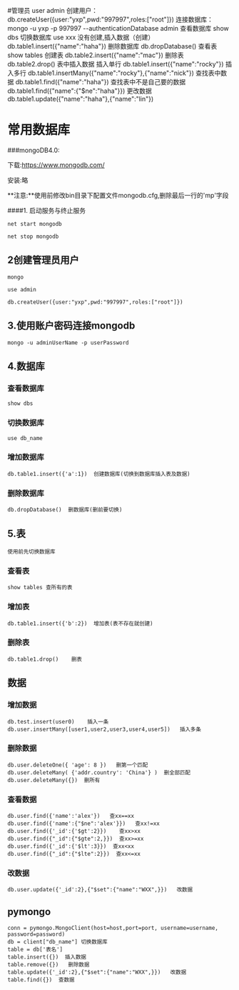 
#管理员
user admin
创建用户：
db.createUser({user:"yxp",pwd:"997997",roles:["root"]})
连接数据库：
mongo -u yxp -p 997997 --authenticationDatabase admin
查看数据库
show dbs
切换数据库
use xxx
没有创建,插入数据（创建）
db.table1.insert({"name":"haha"})
删除数据库
db.dropDatabase()
查看表
show tables
创建表
 db.table2.insert({"name":"mac"})
删除表
db.table2.drop()
表中插入数据
插入单行
db.table1.insert({"name":"rocky"})
插入多行
db.table1.insertMany({"name":"rocky"},{"name":"nick"})
查找表中数据
db.table1.find({"name":"haha"})
查找表中不是自己要的数据
db.table1.find({"name":{"$ne":"haha"}})
更改数据
db.table1.update({"name":"haha"},{"name":"lin"})

# 常用数据库

###mongoDB4.0:

下载:https://www.mongodb.com/

安装:略

**注意:**使用前修改bin目录下配置文件mongodb.cfg,删除最后一行的'mp'字段

####1. 启动服务与终止服务

```
net start mongodb

net stop mongodb
```

## 2创建管理员用户

```
mongo

use admin

db.createUser({user:"yxp",pwd:"997997",roles:["root"]})
```

## 3.使用账户密码连接mongodb

```
mongo -u adminUserName -p userPassword
```

## 4.数据库

### 查看数据库

```
show dbs
```

### 切换数据库

```
use db_name
```

### 增加数据库

```
db.table1.insert({'a':1})  创建数据库(切换到数据库插入表及数据)
```

### 删除数据库

```
db.dropDatabase()  删数据库(删前要切换)
```

## 5.表

```
使用前先切换数据库
```

### 查看表

```
show tables 查所有的表
```

### 增加表

```
db.table1.insert({'b':2})  增加表(表不存在就创建)
```

### 删除表

```
db.table1.drop()    删表
```

## 数据

### 增加数据

```
db.test.insert(user0)    插入一条
db.user.insertMany([user1,user2,user3,user4,user5])   插入多条
```

### 删除数据

```
db.user.deleteOne({ 'age': 8 })   删第一个匹配
db.user.deleteMany( {'addr.country': 'China'} )  删全部匹配
db.user.deleteMany({})  删所有
```

### 查看数据

```
db.user.find({'name':'alex'})   查xx==xx
db.user.find({'name':{"$ne":'alex'}})   查xx!=xx
db.user.find({'_id':{'$gt':2}})    查xx>xx
db.user.find({"_id":{"$gte":2,}})  查xx>=xx
db.user.find({'_id':{'$lt':3}})  查xx<xx
db.user.find({"_id":{"$lte":2}})  查xx<=xx
```

### 改数据

```
db.user.update({'_id':2},{"$set":{"name":"WXX",}})   改数据
```

## pymongo

```
conn = pymongo.MongoClient(host=host,port=port, username=username, password=password)
db = client["db_name"] 切换数据库
table = db['表名']
table.insert({})  插入数据
table.remove({})   删除数据
table.update({'_id':2},{"$set":{"name":"WXX",}})   改数据
table.find({})  查数据
```

# 

